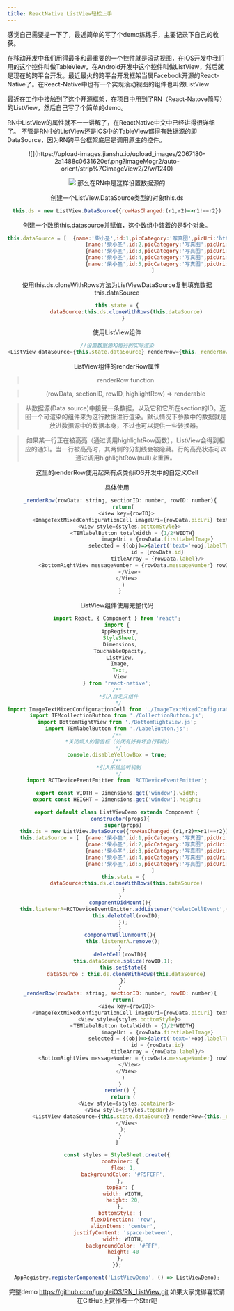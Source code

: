 ```yaml
---
title: ReactNative ListView轻松上手
---
```

感觉自己需要提一下了，最近简单的写了个demo练练手，主要记录下自己的收获。

在移动开发中我们用得最多和最重要的一个控件就是滚动视图，在iOS开发中我们用的这个控件叫做TableView，在Android开发中这个控件叫做ListView，然后就是现在的跨平台开发。最近最火的跨平台开发框架当属Facebook开源的React-Native了。在React-Native中也有一个实现滚动视图的组件也叫做ListView

最近在工作中接触到了这个开源框架，在项目中用到了RN（React-Natove简写）的ListView，然后自己写了个简单的demo。

RN中ListView的属性就不一一讲解了，在ReactNative中文中已经讲得很详细了。
不管是RN中的ListView还是iOS中的TableView都得有数据源的即DataSource，因为RN跨平台框架底层是调用原生的控件。
<div align='center'\>
![](https://upload-images.jianshu.io/upload_images/2067180-2a1488c0631620ef.png?imageMogr2/auto-orient/strip%7CimageView2/2/w/1240)

![](http://upload-images.jianshu.io/upload_images/2067180-690e114a045bfacd.gif?imageMogr2/auto-orient/strip)
那么在RN中是这样设置数据源的

创建一个ListView.DataSource类型的对象this.ds

```js
this.ds = new ListView.DataSource({rowHasChanged:(r1,r2)=>r1!==r2})
```

创建一个数组this.datasource并赋值，这个数组中装着的是5个对象。

```js
this.dataSource = [  {name:'柴小圣',id:1,picCategory:'写真图',picUri:'http://res.mamiw.com/uploads/allimg/160408/0450044201-0.jpg',picDescribe:'极品美女柴小圣美艳写真图',messageNumber:99,label:['搞笑六点半','网剧'],firstLabelImage:'https://tse4-mm.cn.bing.net/th?id=OIP.ngQ_96uWK-a50WUtnjGagAEsEP&w=221&h=200&c=7&qlt=90&o=4&pid=1.7'},
                         {name:'柴小圣',id:2,picCategory:'写真图',picUri:'http://res.mamiw.com/uploads/allimg/160408/0450045C3-1.jpg',picDescribe:'O(∩_∩)O哈哈~美艳写真图',messageNumber:43,label:['欢乐者联盟','网剧','哈哈'],firstLabelImage:'https://tse4-mm.cn.bing.net/th?id=OIP.wsbd4ipN95lWxm-6g5aINQEsEs&w=200&h=200&c=7&qlt=90&o=4&pid=1.7'},
                         {name:'柴小圣',id:3,picCategory:'写真图',picUri:'http://res.mamiw.com/uploads/allimg/160408/0450042929-2.jpg',picDescribe:'(～￣▽￣)～漂亮妹纸',messageNumber:55,label:['搞笑'],firstLabelImage:'https://tse4-mm.cn.bing.net/th?q=杰尼龟&w=120&h=120&c=1&rs=1&qlt=90&pid=InlineBlock&mkt=zh-CN&adlt=strict&t=1&mw=247'},
                         {name:'柴小圣',id:4,picCategory:'写真图',picUri:'http://res.mamiw.com/uploads/allimg/160408/0450041D6-3.jpg',picDescribe:'看看✧(≖ ◡ ≖✿)嘿嘿',messageNumber:33,label:['奇葩使者','雷剧','Ls'],firstLabelImage:'https://tse3-mm.cn.bing.net/th?q=可达鸭&w=120&h=120&c=1&rs=1&qlt=90&pid=InlineBlock&mkt=zh-CN&adlt=strict&t=1&mw=247'},
                         {name:'柴小圣',id:5,picCategory:'写真图',picUri:'http://res.mamiw.com/uploads/allimg/160408/045004O27-4.jpg',picDescribe:'极品美女柴小圣美艳写真图',messageNumber:99,label:['搞笑六点半','牛'],firstLabelImage:'https://tse2-mm.cn.bing.net/th?q=加菲猫&w=120&h=120&c=1&rs=1&qlt=90&pid=InlineBlock&mkt=zh-CN&adlt=strict&t=1&mw=247'},
                       ]
```

使用this.ds.cloneWithRows方法为ListViewDataSource复制填充数据this.dataSource

```js
this.state = {
      dataSource:this.ds.cloneWithRows(this.dataSource)
    }
```
使用ListView组件

```js
//设置数据源和每行的实际渲染
<ListView dataSource={this.state.dataSource} renderRow={this._renderRow}/>
```

ListView组件的renderRow属性

> renderRow function 

> (rowData, sectionID, rowID, highlightRow) => renderable

> 从数据源(Data source)中接受一条数据，以及它和它所在section的ID。返回一个可渲染的组件来为这行数据进行渲染。默认情况下参数中的数据就是放进数据源中的数据本身，不过也可以提供一些转换器。

> 如果某一行正在被高亮（通过调用highlightRow函数），ListView会得到相应的通知。当一行被高亮时，其两侧的分割线会被隐藏。行的高亮状态可以通过调用highlightRow(null)来重置。

这里的renderRow使用起来有点类似iOS开发中的自定义Cell

具体使用

```js
  _renderRow(rowData: string, sectionID: number, rowID: number){
    return(
      <View key={rowID}>
        <ImageTextMixedConfigurationCell imageUri={rowData.picUri} text = {rowData.picDescribe}/>
        <View style={styles.bottomStyle}>
          <TEMlabelButton totalWidth = {1/2*WIDTH}
                          imageUri = {rowData.firstLabelImage}
                          selected = {(obj)=>{alert('text='+obj.labelText+'selectedIndex='+obj.selectedIndex)}}
                          id = {rowData.id}
                          titleArray = {rowData.label}/>
          <BottomRightView messageNumber = {rowData.messageNumber} rowID = {rowID}/>
        </View>
      </View>
    )
  }
```
ListView组件使用完整代码

```js
import React, { Component } from 'react';
import {
  AppRegistry,
  StyleSheet,
  Dimensions,
  TouchableOpacity,
  ListView,
  Image,
  Text,
  View
} from 'react-native';
/**
 *引入自定义组件
 */
import ImageTextMixedConfigurationCell from './ImageTextMixedConfigurationCell.js';
import TEMcollectionButton from './CollectionButton.js';
import BottomRightView from './BottomRightView.js';
import TEMlabelButton from './LabelButton.js';
/**
 *关闭烦人的警告框（关闭有好有坏自行斟酌）
 */
console.disableYellowBox = true;
/**
 *引入系统监听机制
 */
import RCTDeviceEventEmitter from 'RCTDeviceEventEmitter';

export const WIDTH = Dimensions.get('window').width;
export const HEIGHT = Dimensions.get('window').height;

export default class ListViewDemo extends Component {
  constructor(props){
    super(props)
    this.ds = new ListView.DataSource({rowHasChanged:(r1,r2)=>r1!==r2})
    this.dataSource = [  {name:'柴小圣',id:1,picCategory:'写真图',picUri:'http://res.mamiw.com/uploads/allimg/160408/0450044201-0.jpg',picDescribe:'极品美女柴小圣美艳写真图',messageNumber:99,label:['搞笑六点半','网剧'],firstLabelImage:'https://tse4-mm.cn.bing.net/th?id=OIP.ngQ_96uWK-a50WUtnjGagAEsEP&w=221&h=200&c=7&qlt=90&o=4&pid=1.7'},
                         {name:'柴小圣',id:2,picCategory:'写真图',picUri:'http://res.mamiw.com/uploads/allimg/160408/0450045C3-1.jpg',picDescribe:'O(∩_∩)O哈哈~美艳写真图',messageNumber:43,label:['欢乐者联盟','网剧','哈哈'],firstLabelImage:'https://tse4-mm.cn.bing.net/th?id=OIP.wsbd4ipN95lWxm-6g5aINQEsEs&w=200&h=200&c=7&qlt=90&o=4&pid=1.7'},
                         {name:'柴小圣',id:3,picCategory:'写真图',picUri:'http://res.mamiw.com/uploads/allimg/160408/0450042929-2.jpg',picDescribe:'(～￣▽￣)～漂亮妹纸',messageNumber:55,label:['搞笑'],firstLabelImage:'https://tse4-mm.cn.bing.net/th?q=杰尼龟&w=120&h=120&c=1&rs=1&qlt=90&pid=InlineBlock&mkt=zh-CN&adlt=strict&t=1&mw=247'},
                         {name:'柴小圣',id:4,picCategory:'写真图',picUri:'http://res.mamiw.com/uploads/allimg/160408/0450041D6-3.jpg',picDescribe:'看看✧(≖ ◡ ≖✿)嘿嘿',messageNumber:33,label:['奇葩使者','雷剧','Ls'],firstLabelImage:'https://tse3-mm.cn.bing.net/th?q=可达鸭&w=120&h=120&c=1&rs=1&qlt=90&pid=InlineBlock&mkt=zh-CN&adlt=strict&t=1&mw=247'},
                         {name:'柴小圣',id:5,picCategory:'写真图',picUri:'http://res.mamiw.com/uploads/allimg/160408/045004O27-4.jpg',picDescribe:'极品美女柴小圣美艳写真图',messageNumber:99,label:['搞笑六点半','牛'],firstLabelImage:'https://tse2-mm.cn.bing.net/th?q=加菲猫&w=120&h=120&c=1&rs=1&qlt=90&pid=InlineBlock&mkt=zh-CN&adlt=strict&t=1&mw=247'},
                       ]
    this.state = {
      dataSource:this.ds.cloneWithRows(this.dataSource)
    }
  }
  componentDidMount(){
    this.listenerA=RCTDeviceEventEmitter.addListener('deletCellEvent',(rowID) => {
      this.deletCell(rowID);
    });
  }
  componentWillUnmount(){
    this.listenerA.remove();
  }
  deletCell(rowID){
    this.dataSource.splice(rowID,1);
    this.setState({
      dataSource : this.ds.cloneWithRows(this.dataSource)
    })
  }
  _renderRow(rowData: string, sectionID: number, rowID: number){
    return(
      <View key={rowID}>
        <ImageTextMixedConfigurationCell imageUri={rowData.picUri} text = {rowData.picDescribe}/>
        <View style={styles.bottomStyle}>
          <TEMlabelButton totalWidth = {1/2*WIDTH}
                          imageUri = {rowData.firstLabelImage}
                          selected = {(obj)=>{alert('text='+obj.labelText+'selectedIndex='+obj.selectedIndex)}}
                          id = {rowData.id}
                          titleArray = {rowData.label}/>
          <BottomRightView messageNumber = {rowData.messageNumber} rowID = {rowID}/>
        </View>
      </View>
    )
  }
  render() {
    return (
      <View style={styles.container}>
        <View style={styles.topBar}/>
        <ListView dataSource={this.state.dataSource} renderRow={this._renderRow}/>
      </View>
    );
  }
}

const styles = StyleSheet.create({
  container: {
    flex: 1,
    backgroundColor: '#F5FCFF',
  },
  topBar: {
    width: WIDTH,
    height: 20,
  },
  bottomStyle: {
    flexDirection: 'row',
    alignItems: 'center',
    justifyContent: 'space-between',
    width: WIDTH,
    backgroundColor: '#FFF',
    height: 40
  },
});

AppRegistry.registerComponent('ListViewDemo', () => ListViewDemo);

```

完整demo
https://github.com/jungleiOS/RN_ListView.git
如果大家觉得喜欢请在GitHub上赏作者一个Star吧


